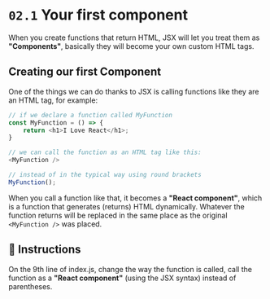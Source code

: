 # `02.1` Your first component

When you create functions that return HTML, JSX will let you treat them as **"Components"**, basically they will become your own custom HTML tags.

## Creating our first Component

One of the things we can do thanks to JSX is calling functions like they are an HTML tag, for example:
```js
// if we declare a function called MyFunction
const MyFunction = () => {
    return <h1>I Love React</h1>;
}

// we can call the function as an HTML tag like this:
<MyFunction />

// instead of in the typical way using round brackets
MyFunction();
```

When you call a function like that, it becomes a **"React component"**, which is a function that generates (returns) HTML dynamically. Whatever the function returns will be replaced in the same place as the original `<MyFunction />` was placed.

## :speech_balloon: Instructions

On the 9th line of index.js, change the way the function is called, call the function as a **"React component"** (using the JSX syntax) instead of parentheses.
